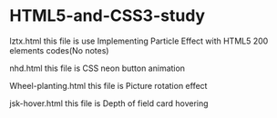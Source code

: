 # HTML5-and-CSS3-study
lztx.html  this file is use Implementing Particle Effect with  HTML5 200 elements codes(No notes)

nhd.html this file is CSS neon button animation

Wheel-planting.html this file is Picture rotation effect

jsk-hover.html this file is Depth of field card hovering
